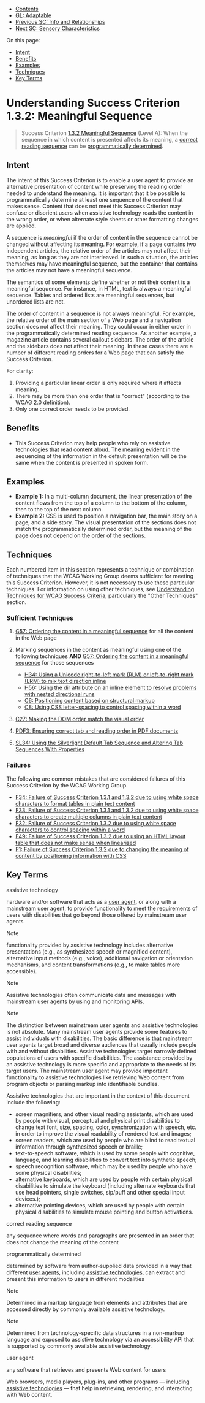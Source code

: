 -   [Contents](. "Table of Contents")
-   [GL: Adaptable](adaptable)
-   [Previous SC: Info and Relationships](info-and-relationships)
-   [Next SC: Sensory Characteristics](sensory-characteristics)

On this page:

-   [Intent](#intent)
-   [Benefits](#benefits)
-   [Examples](#examples)
-   [Techniques](#techniques)
-   [Key Terms](#key-terms)

Understanding Success Criterion 1.3.2: Meaningful Sequence
==========================================================

> Success Criterion [1.3.2 Meaningful Sequence](https://www.w3.org/TR/WCAG21/#meaningful-sequence) (Level A): When the sequence in which content is presented affects its meaning, a [correct reading sequence](#dfn-correct-reading-sequence) can be [programmatically determined](#dfn-programmatically-determined).

Intent
------

The intent of this Success Criterion is to enable a user agent to provide an alternative presentation of content while preserving the reading order needed to understand the meaning. It is important that it be possible to programmatically determine at least one sequence of the content that makes sense. Content that does not meet this Success Criterion may confuse or disorient users when assistive technology reads the content in the wrong order, or when alternate style sheets or other formatting changes are applied.

A sequence is *meaningful* if the order of content in the sequence cannot be changed without affecting its meaning. For example, if a page contains two independent articles, the relative order of the articles may not affect their meaning, as long as they are not interleaved. In such a situation, the articles themselves may have meaningful sequence, but the container that contains the articles may not have a meaningful sequence.

The semantics of some elements define whether or not their content is a meaningful sequence. For instance, in HTML, text is always a meaningful sequence. Tables and ordered lists are meaningful sequences, but unordered lists are not.

The order of content in a sequence is not always meaningful. For example, the relative order of the main section of a Web page and a navigation section does not affect their meaning. They could occur in either order in the programmatically determined reading sequence. As another example, a magazine article contains several callout sidebars. The order of the article and the sidebars does not affect their meaning. In these cases there are a number of different reading orders for a Web page that can satisfy the Success Criterion.

For clarity:

1.  Providing a particular linear order is only required where it affects meaning.
2.  There may be more than one order that is "correct" (according to the WCAG 2.0 definition).
3.  Only one correct order needs to be provided.

Benefits
--------

-   This Success Criterion may help people who rely on assistive technologies that read content aloud. The meaning evident in the sequencing of the information in the default presentation will be the same when the content is presented in spoken form.

Examples
--------

-   **Example 1:** In a multi-column document, the linear presentation of the content flows from the top of a column to the bottom of the column, then to the top of the next column.
-   **Example 2:** CSS is used to position a navigation bar, the main story on a page, and a side story. The visual presentation of the sections does not match the programmatically determined order, but the meaning of the page does not depend on the order of the sections.

Techniques
----------

Each numbered item in this section represents a technique or combination of techniques that the WCAG Working Group deems sufficient for meeting this Success Criterion. However, it is not necessary to use these particular techniques. For information on using other techniques, see [Understanding Techniques for WCAG Success Criteria](understanding-techniques), particularly the "Other Techniques" section.

### Sufficient Techniques

1.  <a href="https://www.w3.org/WAI/WCAG21/Techniques/general/G57" class="general">G57: Ordering the content in a meaningful sequence</a> for all the content in the Web page
2.  Marking sequences in the content as meaningful using one of the following techniques **AND** <a href="https://www.w3.org/WAI/WCAG21/Techniques/general/G57" class="general">G57: Ordering the content in a meaningful sequence</a> for those sequences

    -   <a href="https://www.w3.org/WAI/WCAG21/Techniques/html/H34" class="html">H34: Using a Unicode right-to-left mark (RLM) or left-to-right mark (LRM) to mix text direction inline</a>
    -   <a href="https://www.w3.org/WAI/WCAG21/Techniques/html/H56" class="html">H56: Using the dir attribute on an inline element to resolve problems with nested directional runs</a>
    -   <a href="https://www.w3.org/WAI/WCAG21/Techniques/css/C6" class="css">C6: Positioning content based on structural markup</a>
    -   <a href="https://www.w3.org/WAI/WCAG21/Techniques/css/C8" class="css">C8: Using CSS letter-spacing to control spacing within a word</a>

3.  <a href="https://www.w3.org/WAI/WCAG21/Techniques/css/C27" class="css">C27: Making the DOM order match the visual order</a>
4.  <a href="https://www.w3.org/WAI/WCAG21/Techniques/pdf/PDF3" class="pdf">PDF3: Ensuring correct tab and reading order in PDF documents</a>
5.  <a href="https://www.w3.org/WAI/WCAG21/Techniques/silverlight/SL34" class="silverlight">SL34: Using the Silverlight Default Tab Sequence and Altering Tab Sequences With Properties</a>

### Failures

The following are common mistakes that are considered failures of this Success Criterion by the WCAG Working Group.

-   <a href="https://www.w3.org/WAI/WCAG21/Techniques/failures/F34" class="failure">F34: Failure of Success Criterion 1.3.1 and 1.3.2 due to using white space characters to format tables in plain text content</a>
-   <a href="https://www.w3.org/WAI/WCAG21/Techniques/failures/F33" class="failure">F33: Failure of Success Criterion 1.3.1 and 1.3.2 due to using white space characters to create multiple columns in plain text content</a>
-   <a href="https://www.w3.org/WAI/WCAG21/Techniques/failures/F32" class="failure">F32: Failure of Success Criterion 1.3.2 due to using white space characters to control spacing within a word</a>
-   <a href="https://www.w3.org/WAI/WCAG21/Techniques/failures/F49" class="failure">F49: Failure of Success Criterion 1.3.2 due to using an HTML layout table that does not make sense when linearized</a>
-   <a href="https://www.w3.org/WAI/WCAG21/Techniques/failures/F1" class="failure">F1: Failure of Success Criterion 1.3.2 due to changing the meaning of content by positioning information with CSS</a>

Key Terms
---------

assistive technology

hardware and/or software that acts as a [user agent](#dfn-user-agent), or along with a mainstream user agent, to provide functionality to meet the requirements of users with disabilities that go beyond those offered by mainstream user agents

Note

functionality provided by assistive technology includes alternative presentations (e.g., as synthesized speech or magnified content), alternative input methods (e.g., voice), additional navigation or orientation mechanisms, and content transformations (e.g., to make tables more accessible).

Note

Assistive technologies often communicate data and messages with mainstream user agents by using and monitoring APIs.

Note

The distinction between mainstream user agents and assistive technologies is not absolute. Many mainstream user agents provide some features to assist individuals with disabilities. The basic difference is that mainstream user agents target broad and diverse audiences that usually include people with and without disabilities. Assistive technologies target narrowly defined populations of users with specific disabilities. The assistance provided by an assistive technology is more specific and appropriate to the needs of its target users. The mainstream user agent may provide important functionality to assistive technologies like retrieving Web content from program objects or parsing markup into identifiable bundles.

Assistive technologies that are important in the context of this document include the following:

-   screen magnifiers, and other visual reading assistants, which are used by people with visual, perceptual and physical print disabilities to change text font, size, spacing, color, synchronization with speech, etc. in order to improve the visual readability of rendered text and images;
-   screen readers, which are used by people who are blind to read textual information through synthesized speech or braille;
-   text-to-speech software, which is used by some people with cognitive, language, and learning disabilities to convert text into synthetic speech;
-   speech recognition software, which may be used by people who have some physical disabilities;
-   alternative keyboards, which are used by people with certain physical disabilities to simulate the keyboard (including alternate keyboards that use head pointers, single switches, sip/puff and other special input devices.);
-   alternative pointing devices, which are used by people with certain physical disabilities to simulate mouse pointing and button activations.

correct reading sequence

any sequence where words and paragraphs are presented in an order that does not change the meaning of the content

programmatically determined

determined by software from author-supplied data provided in a way that different [user agents](#dfn-user-agent), including [assistive technologies](#dfn-assistive-technology), can extract and present this information to users in different modalities

Note

Determined in a markup language from elements and attributes that are accessed directly by commonly available assistive technology.

Note

Determined from technology-specific data structures in a non-markup language and exposed to assistive technology via an accessibility API that is supported by commonly available assistive technology.

user agent

any software that retrieves and presents Web content for users

Web browsers, media players, plug-ins, and other programs — including [assistive technologies](#dfn-assistive-technology) — that help in retrieving, rendering, and interacting with Web content.
